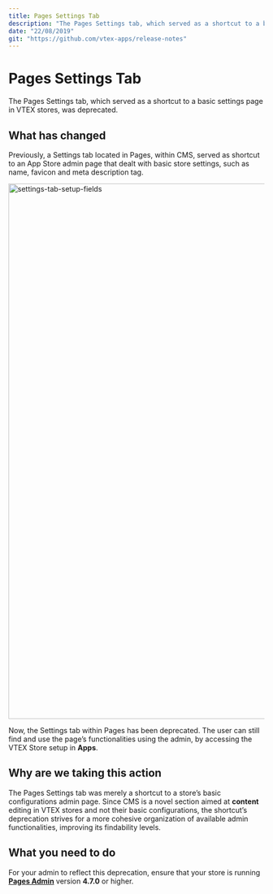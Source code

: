 ```yaml
---
title: Pages Settings Tab 
description: "The Pages Settings tab, which served as a shortcut to a basic settings page in VTEX stores, was deprecated."
date: "22/08/2019"
git: "https://github.com/vtex-apps/release-notes"
---
```


# Pages Settings Tab

The Pages Settings tab, which served as a shortcut to a basic settings page in VTEX stores, was deprecated.

## What has changed

Previously, a Settings tab located in Pages, within CMS, served as shortcut to an App Store admin page that dealt with basic store settings, such as name, favicon and meta description tag.

<img width="1055" alt="settings-tab-setup-fields" src="https://user-images.githubusercontent.com/52087100/63537366-f0556e00-c4eb-11e9-81fb-060d2e168d1b.png">

Now, the Settings tab within Pages has been deprecated. The user can still find and use the page’s functionalities using the admin, by accessing the VTEX Store setup in __Apps__.

## Why are we taking this action

The Pages Settings tab was merely a shortcut to a store’s basic configurations admin page. Since CMS is a novel section aimed at __content__ editing in VTEX stores and not their basic configurations, the shortcut’s deprecation strives for a more cohesive organization of available admin functionalities, improving its findability levels.

## What you need to do

For your admin to reflect this deprecation, ensure that your store is running [**Pages Admin**](https://github.com/vtex-apps/admin-pages) version __4.7.0__ or higher.
